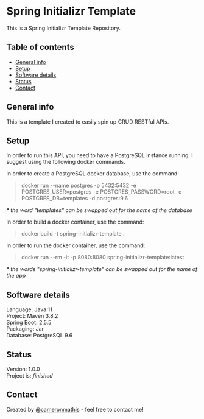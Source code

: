 # Spring Initializr Template

This is a Spring Initializr Template Repository.

## Table of contents

- [General info](#general-info)
- [Setup](#setup)
- [Software details](#Software-details)
- [Status](#status)
- [Contact](#contact)

## General info

This is a template I created to easily spin up CRUD RESTful APIs.

## Setup

In order to run this API, you need to have a PostgreSQL instance running. I suggest using the following docker commands.

In order to create a PostgreSQL docker database, use the command:

> docker run --name postgres -p 5432:5432 -e POSTGRES_USER=postgres -e POSTGRES_PASSWORD=root -e POSTGRES_DB=templates -d postgres:9.6

_\* the word "templates" can be swapped out for the name of the database_

In order to build a docker container, use the command:

> docker build -t spring-initializr-template .

In order to run the docker container, use the command:

> docker run --rm -it -p 8080:8080 spring-initializr-template:latest

_\* the words "spring-initializr-template" can be swapped out for the name of the app_

## Software details

Language: Java 11 <br/>
Project: Maven 3.8.2 <br/>
Spring Boot: 2.5.5 <br/>
Packaging: Jar <br/>
Database: PostgreSQL 9.6 <br/>

## Status

Version: 1.0.0 <br/>
Project is: _finished_

## Contact

Created by [@cameronmathis](https://github.com/cameronmathis/) - feel free to contact me!
